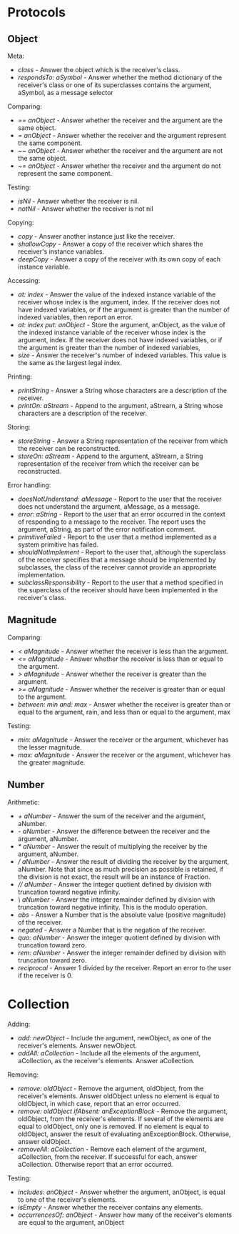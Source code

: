 # Protocols

## Object

Meta:

- _class_ - Answer the object which is the receiver's class.
- _respondsTo: aSymbol_ - Answer whether the method dictionary of the receiver's class or one of its superclasses contains the argument, aSymbol, as a message selector

Comparing:

- _== anObject_ - Answer whether the receiver and the argument are the same object.
- _= anObject_ - Answer whether the receiver and the argument represent the same component.
- _~~ anObject_ - Answer whether the receiver and the argument are not the same object.
- _~= anObject_ - Answer whether the receiver and the argument do not represent the same component.

Testing:

- _isNil_ - Answer whether the receiver is nil.
- _notNil_ - Answer whether the receiver is not nil

Copying:

- _copy_ - Answer another instance just like the receiver.
- _shallowCopy_ - Answer a copy of the receiver which shares the receiver's instance variables.
- _deepCopy_ - Answer a copy of the receiver with its own copy of each instance variable.

Accessing:

- _at: index_ - Answer the value of the indexed instance variable of the receiver whose index is the argument, index. If the receiver does not have indexed variables, or if the argument is greater than the number of indexed variables, then report an error.
- _at: index put: anObject_ - Store the argument, anObject, as the value of the indexed instance variable of the receiver whose index is the argument, index. If the receiver does not have indexed variables, or if the argument is greater than the number of indexed variables,
- _size_ - Answer the receiver's number of indexed variables. This value is the same as the largest legal index.

Printing:

- _printString_ - Answer a String whose characters are a description of the receiver.
- _printOn: aStream_ - Append to the argument, aStrearn, a String whose characters are a description of the receiver.

Storing:

- _storeString_ - Answer a String representation of the receiver from which the receiver can be reconstructed.
- _storeOn: aStream_ - Append to the argument, aStrearn, a String representation of the receiver from which the receiver can be reconstructed.

Error handling:

- _doesNotUnderstand: aMessage_ - Report to the user that the receiver does not understand the argument, aMessage, as a message.
- _error: aString_ - Report to the user that an error occurred in the context of responding to a message to the receiver. The report uses the argument, aString, as part of the error notification comment.
- _primitiveFailed_ - Report to the user that a method implemented as a system primitive has failed.
- _shouldNotlmplement_ - Report to the user that, although the superclass of the receiver specifies that a message should be implemented by subclasses, the class of the receiver cannot provide an appropriate implementation.
- _subclassResponsibility_ - Report to the user that a method specified in the superclass of the receiver should have been implemented in the receiver's class.

## Magnitude

Comparing:

- _< aMagnitude_ - Answer whether the receiver is less than the argument.
- _<= aMagnitude_ - Answer whether the receiver is less than or equal to the argument.
- _> aMagnitude_ - Answer whether the receiver is greater than the argument.
- _>= aMagnitude_ - Answer whether the receiver is greater than or equal to the argument.
- _between: min and: max_ - Answer whether the receiver is greater than or equal to the argument, rain, and less than or equal to the argument, max

Testing:

- _min: aMagnitude_ - Answer the receiver or the argument, whichever has the lesser magnitude.
- _max: aMagnitude_ - Answer the receiver or the argument, whichever has the greater magnitude.

## Number

Arithmetic:

- _+ aNumber_ - Answer the sum of the receiver and the argument, aNumber.
- _- aNumber_ - Answer the difference between the receiver and the argument, aNumber.
- _* aNumber_ - Answer the result of multiplying the receiver by the argument, aNumber.
- _/ aNumber_ - Answer the result of dividing the receiver by the argument, aNumber. Note that since as much precision as possible is retained, if the division is not exact, the result will be an instance of Fraction.
- _// aNumber_ - Answer the integer quotient defined by division with truncation toward negative infinity.
- _\\ aNumber_ - Answer the integer remainder defined by division with truncation toward negative infinity. This is the modulo operation.
- _abs_ - Answer a Number that is the absolute value (positive magnitude) of the receiver.
- _negated_ - Answer a Number that is the negation of the receiver.
- _quo: aNumber_ - Answer the integer quotient defined by division with truncation toward zero.
- _rem: aNumber_ - Answer the integer remainder defined by division with truncation toward zero.
- _reciprocal_ - Answer 1 divided by the receiver. Report an error to the user if the receiver is 0.

# Collection

Adding:

- _add: newObject_ - Include the argument, newObject, as one of the receiver's elements. Answer newObject.
- _addAIl: aCollection_ - Include all the elements of the argument, aCollection, as the receiver's elements. Answer aCollection.

Removing:

- _remove: oldObject_ - Remove the argument, oldObject, from the receiver's elements. Answer oldObject unless no element is equal to oldObject, in which case, report that an error occurred.
- _remove: oldObject ifAbsent: anExceptionBIock_ - Remove the argument, oldObject, from the receiver's elements. If several of the elements are equal to oldObject, only one is removed. If no element is equal to oldObject, answer the result of evaluating anExceptionBIock. Otherwise, answer oldObject.
- _removeAll: aCollection_ - Remove each element of the argument, aCollection, from the receiver. If successful for each, answer aCollection. Otherwise report that an error occurred.

Testing:

- _includes: anObject_ - Answer whether the argument, anObject, is equal to one of the receiver's elements.
- _isEmpty_ - Answer whether the receiver contains any elements.
- _occurrencesOf: anObject_ - Answer how many of the receiver's elements are equal to the argument, anObject
